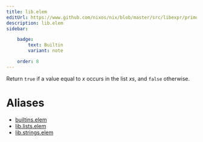 ```yaml
---
title: lib.elem
editUrl: https://www.github.com/nixos/nix/blob/master/src/libexpr/primops.cc
description: lib.elem
sidebar:

    badge:
        text: Builtin
        variant: note

    order: 8
---
```


Return `true` if a value equal to *x* occurs in the list *xs*, and
`false` otherwise.


# Aliases

- [builtins.elem](reference/builtins/builtins-elem)
- [lib.lists.elem](reference/lib/lists/lib-lists-elem)
- [lib.strings.elem](reference/lib/strings/lib-strings-elem)


